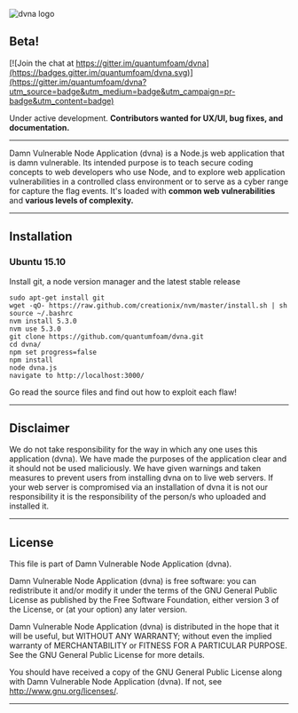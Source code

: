 ![dvna logo](https://github.com/quantumfoam/dvna/blob/master/public/images/dvna.png)

## Beta!

[![Join the chat at https://gitter.im/quantumfoam/dvna](https://badges.gitter.im/quantumfoam/dvna.svg)](https://gitter.im/quantumfoam/dvna?utm_source=badge&utm_medium=badge&utm_campaign=pr-badge&utm_content=badge)

Under active development. **Contributors wanted for UX/UI, bug fixes, and documentation.**
- - -

Damn Vulnerable Node Application (dvna) is a Node.js web application that is damn vulnerable. Its intended purpose is to teach secure coding concepts to web developers who use Node, and to explore web application vulnerabilities in a controlled class environment or to serve as a cyber range for capture the flag events. It's loaded with **common web vulnerabilities** and **various levels of complexity.**
- - -

## Installation

### Ubuntu 15.10

Install git, a node version manager and the latest stable release

```
sudo apt-get install git
wget -qO- https://raw.github.com/creationix/nvm/master/install.sh | sh
source ~/.bashrc
nvm install 5.3.0
nvm use 5.3.0
git clone https://github.com/quantumfoam/dvna.git
cd dvna/
npm set progress=false
npm install
node dvna.js
navigate to http://localhost:3000/
```

Go read the source files and find out how to exploit each flaw!
- - -

## Disclaimer

We do not take responsibility for the way in which any one uses this application (dvna). We have made the purposes of the application clear and it should not be used maliciously. We have given warnings and taken measures to prevent users from installing dvna on to live web servers. If your web server is compromised via an installation of dvna it is not our responsibility it is the responsibility of the person/s who uploaded and installed it.

- - -

## License

This file is part of Damn Vulnerable Node Application (dvna).

Damn Vulnerable Node Application (dvna) is free software: you can redistribute it and/or modify
it under the terms of the GNU General Public License as published by
the Free Software Foundation, either version 3 of the License, or
(at your option) any later version.

Damn Vulnerable Node Application (dvna) is distributed in the hope that it will be useful,
but WITHOUT ANY WARRANTY; without even the implied warranty of
MERCHANTABILITY or FITNESS FOR A PARTICULAR PURPOSE.  See the
GNU General Public License for more details.

You should have received a copy of the GNU General Public License
along with Damn Vulnerable Node Application (dvna).  If not, see http://www.gnu.org/licenses/.

- - -

